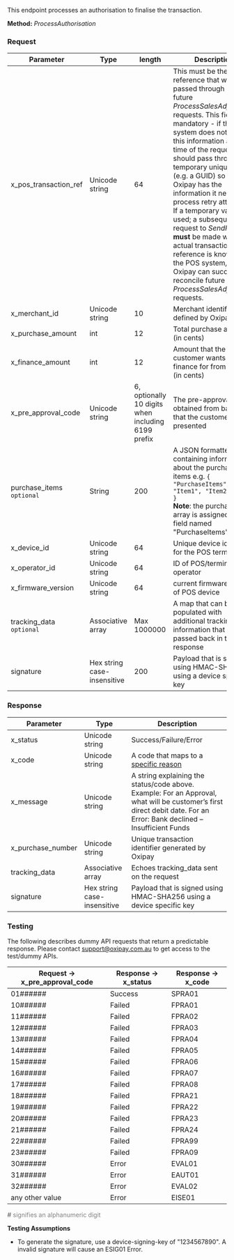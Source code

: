 This endpoint processes an authorisation to finalise the transaction.

**Method:** *ProcessAuthorisation*

<h3>Request</h3>

Parameter | Type | length | Description
----------|------|--------|------------
x_pos_transaction_ref | Unicode string | 64 | This must be the same reference that would get passed through on future *ProcessSalesAdjustment* requests. This field is mandatory - if the POS system does not have this information at the time of the request, it should pass through a temporary unique value (e.g. a GUID) so that Oxipay has the information it needs to process retry attempts. If a temporary value *is* used; a subsequent request to *SendReceipt* **must** be made when the actual transaction reference is known by the POS system, so that Oxipay can successfully reconcile future *ProcessSalesAdjustment* requests.
x_merchant_id | Unicode string | 10 | Merchant identifier as defined by Oxipay
x_purchase_amount | int | 12 | Total purchase amount (in cents)
x_finance_amount | int | 12 | Amount that the customer wants the finance for from Oxipay (in cents)
x_pre_approval_code | Unicode string | 6, optionally 10 digits when including 6199 prefix | The pre-approval code obtained from barcode that the customer is presented
purchase_items <code class="optional">optional</code> | String | 200 | A JSON formatted string containing information about the purchase items e.g. <code>{ "PurchaseItems": [ "Item1", "Item2" ] }</code><br/>**Note**: the purchase item array is assigned to a field named "PurchaseItems".
x_device_id | Unicode string | 64 | Unique device identifier for the POS terminal
x_operator_id | Unicode string | 64 | ID of POS/terminal operator
x_firmware_version | Unicode string | 64 | current firmware version of POS device
tracking_data <code class="optional">optional</code> | Associative array | Max 1000000 | A map that can be populated with additional tracking/state information that will get passed back in the response
signature | Hex string case-insensitive | 200 | Payload that is signed using HMAC-SHA256 using a device specific key

<h3>Response</h3>

Parameter | Type | Description
-----------|------|-------------
x_status | Unicode string | Success/Failure/Error
x_code | Unicode string | A code that maps to a <a href="/api_information/status_codes/">specific reason</a>
x_message | Unicode string | A string explaining the status/code above. Example: For an Approval, what will be customer’s first direct debit date. For an Error: Bank declined – Insufficient Funds
x_purchase_number | Unicode string | Unique transaction identifier generated by Oxipay
tracking_data | Associative array | Echoes tracking_data sent on the request
signature | Hex string case-insensitive | Payload that is signed using HMAC-SHA256 using a device specific key

<h3>Testing</h3>

The following describes dummy API requests that return a predictable response. Please contact <a href="mailto:support@oxipay.com.au">support@oxipay.com.au</a> to get access to the test/dummy APIs.

Request -> x_pre_approval_code | Response -> x_status | Response -> x_code
-----------|-----------|-----------
01###### | Success | SPRA01
10###### | Failed | FPRA01
11###### | Failed | FPRA02
12###### | Failed | FPRA03
13###### | Failed | FPRA04
14###### | Failed | FPRA05
15###### | Failed | FPRA06
16###### | Failed | FPRA07
17###### | Failed | FPRA08
18###### | Failed | FPRA21
19###### | Failed | FPRA22
20###### | Failed | FPRA23
21###### | Failed | FPRA24
22###### | Failed | FPRA99
23###### | Failed | FPRA09
30###### | Error | EVAL01
31###### | Error | EAUT01
32###### | Error | EVAL02
any other value | Error | EISE01

<span style="color:grey;"><b>#</b> signifies an alphanumeric digit</span>

**Testing Assumptions**

* To generate the signature, use a device-signing-key of "1234567890". A invalid signature will cause an ESIG01 Error.
